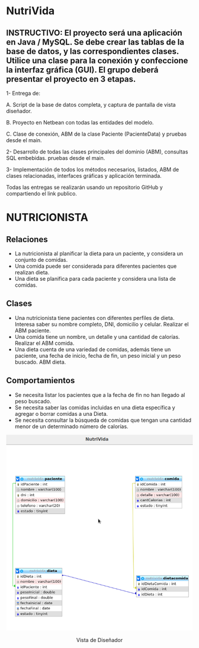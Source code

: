 # NutriVida

## INSTRUCTIVO: El proyecto será una aplicación en Java / MySQL. Se debe crear las tablas de la base de datos, y las correspondientes clases. Utilice una clase para la conexión y confeccione la interfaz gráfica (GUI). El grupo deberá presentar el proyecto en 3 etapas.

1- Entrega de:

A. Script de la base de datos completa, y captura de pantalla de vista diseñador.

B. Proyecto en Netbean con todas las entidades del modelo.

C. Clase de conexión, ABM de la clase Paciente (PacienteData) y pruebas desde el main.

2- Desarrollo de todas las clases principales del dominio (ABM), consultas SQL embebidas. pruebas desde el main.

3- Implementación de todos los métodos necesarios, listados, ABM de clases relacionadas, interfaces gráficas y aplicación terminada.

Todas las entregas se realizarán usando un repositorio GitHub y compartiendo el link publico.

# NUTRICIONISTA

## Relaciones

* La nutricionista al planificar la dieta para un paciente, y considera un conjunto de comidas.
* Una comida puede ser considerada para diferentes pacientes que realizan dieta.
* Una dieta se planifica para cada paciente y considera una lista de comidas.

## Clases

* Una nutricionista tiene pacientes con diferentes perfiles de dieta. Interesa saber su nombre completo, DNI, domicilio y celular. Realizar el ABM paciente.
* Una comida tiene un nombre, un detalle y una cantidad de calorías. Realizar el ABM comida.
* Una dieta cuenta de una variedad de comidas, además tiene un paciente, una fecha de inicio, fecha de fin, un peso inicial y un peso buscado. ABM dieta.

## Comportamientos

* Se necesita listar los pacientes que a la fecha de fin no han llegado al peso buscado.
* Se necesita saber las comidas incluidas en una dieta específica y agregar o borrar comidas a una Dieta.
* Se necesita consultar la búsqueda de comidas que tengan una cantidad menor de un determinado número de calorías.

![image](https://github.com/KivyDesign/NutriVida/blob/main/VistaDeDise%C3%B1ador.png)

<p align="center">Vista de Diseñador</p>


